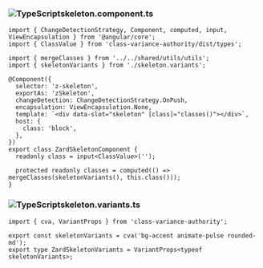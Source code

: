### <img src="/icons/typescript.svg" class="w-4 h-4 inline mr-2" alt="TypeScript">skeleton.component.ts

```angular-ts showLineNumbers
import { ChangeDetectionStrategy, Component, computed, input, ViewEncapsulation } from '@angular/core';
import { ClassValue } from 'class-variance-authority/dist/types';

import { mergeClasses } from '../../shared/utils/utils';
import { skeletonVariants } from './skeleton.variants';

@Component({
  selector: 'z-skeleton',
  exportAs: 'zSkeleton',
  changeDetection: ChangeDetectionStrategy.OnPush,
  encapsulation: ViewEncapsulation.None,
  template: `<div data-slot="skeleton" [class]="classes()"></div>`,
  host: {
    class: 'block',
  },
})
export class ZardSkeletonComponent {
  readonly class = input<ClassValue>('');

  protected readonly classes = computed(() => mergeClasses(skeletonVariants(), this.class()));
}

```

### <img src="/icons/typescript.svg" class="w-4 h-4 inline mr-2" alt="TypeScript">skeleton.variants.ts

```angular-ts showLineNumbers
import { cva, VariantProps } from 'class-variance-authority';

export const skeletonVariants = cva('bg-accent animate-pulse rounded-md');
export type ZardSkeletonVariants = VariantProps<typeof skeletonVariants>;

```

